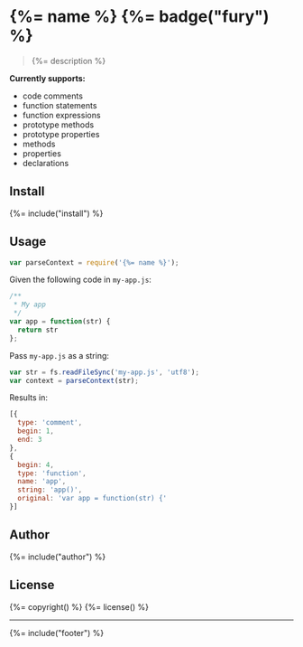 # {%= name %} {%= badge("fury") %}

> {%= description %}

**Currently supports:**

  - code comments
  - function statements
  - function expressions
  - prototype methods
  - prototype properties
  - methods
  - properties
  - declarations


## Install
{%= include("install") %}

## Usage

```js
var parseContext = require('{%= name %}');
```

Given the following code in `my-app.js`:

```js
/**
 * My app
 */
var app = function(str) {
  return str
};
```
Pass `my-app.js` as a string:

```js
var str = fs.readFileSync('my-app.js', 'utf8');
var context = parseContext(str);
```

Results in:

```js
[{
  type: 'comment',
  begin: 1,
  end: 3
},
{
  begin: 4,
  type: 'function',
  name: 'app',
  string: 'app()',
  original: 'var app = function(str) {'
}]
```

## Author
{%= include("author") %}

## License
{%= copyright() %}
{%= license() %}

***

{%= include("footer") %}